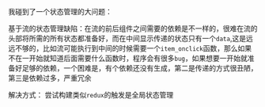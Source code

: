 我碰到了一个状态管理的大问题：

基于流的状态管理缺陷：在流的前后组件之间需要的依赖是不一样的，很难在流的头部将所需的所有状态都准备好，而在中间显示传递的状态只有一个`data`,这是远远不够的，比如流可能执行到中间的时候需要一个`item_onclick`函数，那么如果不在一开始就知道后面需要什么函数时，程序会有很多`bug`，如果想要一开始就准备好足够的依赖，一个困难是，有个依赖还没有生成，第二是传递的方式很丑陋，第三是依赖过多，严重冗余

解决方式：
尝试构建类似`redux`的触发是全局状态管理  
